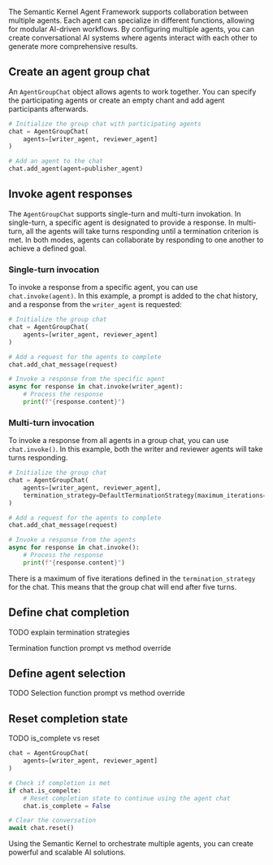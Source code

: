 The Semantic Kernel Agent Framework supports collaboration between multiple agents. Each agent can specialize in different functions, allowing for modular AI-driven workflows. By configuring multiple agents, you can create conversational AI systems where agents interact with each other to generate more comprehensive results.

## Create an agent group chat

An `AgentGroupChat` object allows agents to work together. You can specify the participating agents or create an empty chant and add agent participants afterwards.

```python
# Initialize the group chat with participating agents
chat = AgentGroupChat(
    agents=[writer_agent, reviewer_agent]
)

# Add an agent to the chat
chat.add_agent(agent=publisher_agent)
```

## Invoke agent responses

The `AgentGroupChat` supports single-turn and multi-turn invokation. In single-turn, a specific agent is designated to provide a response. In multi-turn, all the agents will take turns responding until a termination criterion is met. In both modes, agents can collaborate by responding to one another to achieve a defined goal.

### Single-turn invocation

To invoke a response from a specific agent, you can use `chat.invoke(agent)`. In this example, a prompt is added to the chat history, and a response from the `writer_agent` is requested:

```python
# Initialize the group chat
chat = AgentGroupChat(
    agents=[writer_agent, reviewer_agent]
)

# Add a request for the agents to complete
chat.add_chat_message(request)

# Invoke a response from the specific agent
async for response in chat.invoke(writer_agent):
    # Process the response
    print(f"{response.content}")
```

### Multi-turn invocation

To invoke a response from all agents in a group chat, you can use `chat.invoke()`. In this example, both the writer and reviewer agents will take turns responding.

```python
# Initialize the group chat
chat = AgentGroupChat(
    agents=[writer_agent, reviewer_agent],
    termination_strategy=DefaultTerminationStrategy(maximum_iterations=5),
)

# Add a request for the agents to complete
chat.add_chat_message(request)

# Invoke a response from the agents
async for response in chat.invoke():
    # Process the response
    print(f"{response.content}")
```

There is a maximum of five iterations defined in the `termination_strategy` for the chat. This means that the group chat will end after five turns.

## Define chat completion

TODO explain termination strategies

Termination function prompt vs method override

## Define agent selection

TODO 
Selection function prompt vs method override

## Reset completion state

TODO is_complete vs reset

```python
chat = AgentGroupChat(
    agents=[writer_agent, reviewer_agent]
)

# Check if completion is met
if chat.is_compelte:
    # Reset completion state to continue using the agent chat
    chat.is_complete = False

# Clear the conversation
await chat.reset()
```

Using the Semantic Kernel to orchestrate multiple agents, you can create powerful and scalable AI solutions.